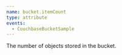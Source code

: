```yaml
---
name: bucket.itemCount
type: attribute
events:
  - CouchbaseBucketSample
---
```


The number of objects stored in the bucket.